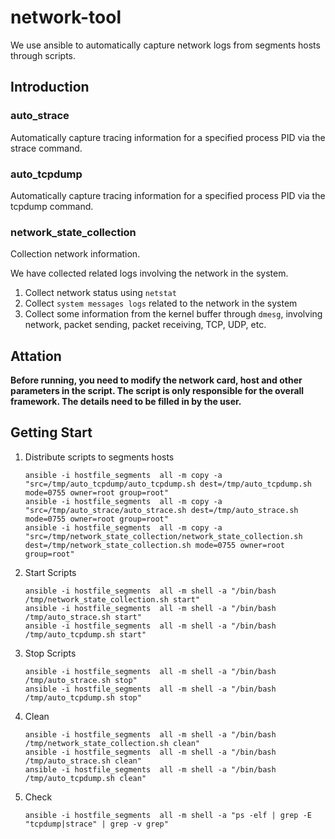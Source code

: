 # network-tool
We use ansible to automatically capture network logs from segments hosts through scripts.

## Introduction
### auto_strace 
Automatically capture tracing information for a specified process PID via the strace command.

### auto_tcpdump
Automatically capture tracing information for a specified process PID via the tcpdump command.

### network_state_collection
Collection network information.

We have collected related logs involving the network in the system.
1. Collect network status using `netstat`
2. Collect `system messages logs` related to the network in the system
3. Collect some information from the kernel buffer through `dmesg`, involving network, packet sending, packet receiving, TCP, UDP, etc.



## Attation
**Before running, you need to modify the network card, host and other parameters in the script. The script is only responsible for the overall framework. The details need to be filled in by the user.**

## Getting Start
1. Distribute scripts to segments hosts
   ```
   ansible -i hostfile_segments  all -m copy -a "src=/tmp/auto_tcpdump/auto_tcpdump.sh dest=/tmp/auto_tcpdump.sh mode=0755 owner=root group=root"
   ansible -i hostfile_segments  all -m copy -a "src=/tmp/auto_strace/auto_strace.sh dest=/tmp/auto_strace.sh mode=0755 owner=root group=root"
   ansible -i hostfile_segments  all -m copy -a "src=/tmp/network_state_collection/network_state_collection.sh dest=/tmp/network_state_collection.sh mode=0755 owner=root group=root"
   ```
2. Start Scripts
   ```
   ansible -i hostfile_segments  all -m shell -a "/bin/bash /tmp/network_state_collection.sh start"
   ansible -i hostfile_segments  all -m shell -a "/bin/bash /tmp/auto_strace.sh start"
   ansible -i hostfile_segments  all -m shell -a "/bin/bash /tmp/auto_tcpdump.sh start"
   ```
3. Stop Scripts
   ```
   ansible -i hostfile_segments  all -m shell -a "/bin/bash /tmp/auto_strace.sh stop"
   ansible -i hostfile_segments  all -m shell -a "/bin/bash /tmp/auto_tcpdump.sh stop"
   ```
4. Clean
   ```
   ansible -i hostfile_segments  all -m shell -a "/bin/bash /tmp/network_state_collection.sh clean"
   ansible -i hostfile_segments  all -m shell -a "/bin/bash /tmp/auto_strace.sh clean"
   ansible -i hostfile_segments  all -m shell -a "/bin/bash /tmp/auto_tcpdump.sh clean"
   ```
5. Check
   ```
   ansible -i hostfile_segments  all -m shell -a "ps -elf | grep -E "tcpdump|strace" | grep -v grep"
   ```



   
